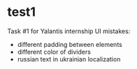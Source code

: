 # test1
Task #1 for Yalantis internship
UI mistakes:
- different padding between elements
- different color of dividers
- russian text in ukrainian localization
